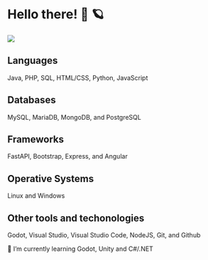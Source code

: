 # Hello there! 👋 🪐

![](https://komarev.com/ghpvc/?username=EdgarSabidoC&color=blue&style=plastic&label=Visitors)

## Languages
Java, PHP, SQL, HTML/CSS, Python, JavaScript
## Databases
MySQL, MariaDB, MongoDB, and PostgreSQL
## Frameworks
FastAPI, Bootstrap, Express, and Angular
## Operative Systems
Linux and Windows
## Other tools and techonologies
Godot, Visual Studio, Visual Studio Code, NodeJS, Git, and Github

🌱 I’m currently learning Godot, Unity and C#/.NET
<!--
**EdgarSabidoC/EdgarSabidoC** is a ✨ _special_ ✨ repository because its `README.md` (this file) appears on your GitHub profile.

Here are some ideas to get you started:

- 🔭 I’m currently working on ...
- 🌱 I’m currently learning ...
- 👯 I’m looking to collaborate on ...
- 🤔 I’m looking for help with ...
- 💬 Ask me about ...
- 📫 How to reach me: ...
- 😄 Pronouns: ...
- ⚡ Fun fact: ...
-->
